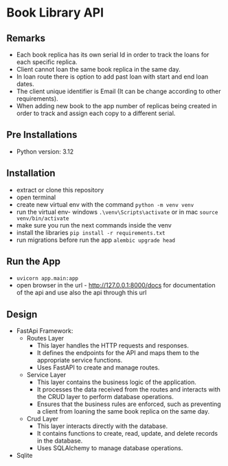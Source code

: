 # Book Library API

## Remarks

- Each book replica has its own serial Id in order to track the loans for each specific replica.
- Client cannot loan the same book replica in the same day.
- In loan route there is option to add past loan with start and end loan dates.
- The client unique identifier is Email (It can be change according to other requirements).
- When adding new book to the app number of replicas being created in order to track and assign each copy to a different serial.

## Pre Installations

- Python version: 3.12

## Installation

- extract or clone this repository
- open terminal
- create new virtual env with the command `python -m venv venv`
- run the virtual env- windows `.\venv\Scripts\activate` or in mac `source venv/bin/activate`
- make sure you run the next commands inside the venv
- install the libraries `pip install -r requirements.txt`
- run migrations before run the app `alembic upgrade head`

## Run the App

- `uvicorn app.main:app`
- open browser in the url - http://127.0.0.1:8000/docs for documentation of the api and use also the api through this url

## Design

- FastApi Framework:
  - Routes Layer
    - This layer handles the HTTP requests and responses.
    - It defines the endpoints for the API and maps them to the appropriate service functions.
    - Uses FastAPI to create and manage routes.
  - Service Layer
    - This layer contains the business logic of the application.
    - It processes the data received from the routes and interacts with the CRUD layer to perform database operations.
    - Ensures that the business rules are enforced, such as preventing a client from loaning the same book replica on the same day.
  - Crud Layer
    - This layer interacts directly with the database.
    - It contains functions to create, read, update, and delete records in the database.
    - Uses SQLAlchemy to manage database operations.
- Sqlite
